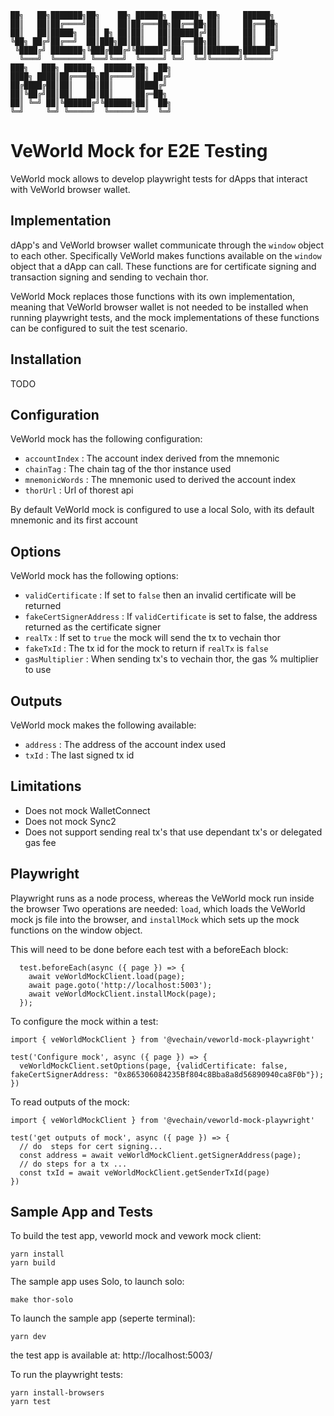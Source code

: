 
```
██╗   ██╗███████╗██╗    ██╗ ██████╗ ██████╗ ██╗     ██████╗ 
██║   ██║██╔════╝██║    ██║██╔═══██╗██╔══██╗██║     ██╔══██╗
██║   ██║█████╗  ██║ █╗ ██║██║   ██║██████╔╝██║     ██║  ██║
╚██╗ ██╔╝██╔══╝  ██║███╗██║██║   ██║██╔══██╗██║     ██║  ██║
 ╚████╔╝ ███████╗╚███╔███╔╝╚██████╔╝██║  ██║███████╗██████╔╝
  ╚═══╝  ╚══════╝ ╚══╝╚══╝  ╚═════╝ ╚═╝  ╚═╝╚══════╝╚═════╝ 
███╗   ███╗ ██████╗  ██████╗██╗  ██╗                        
████╗ ████║██╔═══██╗██╔════╝██║ ██╔╝                        
██╔████╔██║██║   ██║██║     █████╔╝                         
██║╚██╔╝██║██║   ██║██║     ██╔═██╗                         
██║ ╚═╝ ██║╚██████╔╝╚██████╗██║  ██╗                        
╚═╝     ╚═╝ ╚═════╝  ╚═════╝╚═╝  ╚═╝                                                                                        
 ```                            

# VeWorld Mock for E2E Testing

VeWorld mock allows to develop playwright tests for dApps that interact with VeWorld browser wallet.  

## Implementation

dApp's and VeWorld browser wallet communicate through the `window` object to each other. Specifically
VeWorld makes functions available on the `window` object that a dApp can call. These functions
are for certificate signing and transaction signing and sending to vechain thor.

VeWorld Mock replaces those functions with its own implementation, meaning that VeWorld browser wallet
is not needed to be installed when running playwright tests, and the mock implementations of these
functions can be configured to suit the test scenario.

## Installation

TODO

## Configuration

VeWorld mock has the following configuration:

- `accountIndex` : The account index derived from the mnemonic
- `chainTag` : The chain tag of the thor instance used
- `mnemonicWords` : The mnemonic used to derived the account index
- `thorUrl` : Url of thorest api

By default VeWorld mock is configured to use a local Solo, with its default mnemonic and its first account

## Options

VeWorld mock has the following options:

- `validCertificate` : If set to `false` then an invalid certificate will be returned
- `fakeCertSignerAddress` : If `validCertificate` is set to false, the address returned as the certificate signer
- `realTx` : If set to `true` the mock will send the tx to vechain thor
- `fakeTxId` :  The tx id for the mock to return if `realTx` is `false`
- `gasMultiplier` : When sending tx's to vechain thor, the gas % multiplier to use

## Outputs

VeWorld mock makes the following available:

- `address` : The address of the account index used
- `txId` : The last signed tx id

## Limitations

- Does not mock WalletConnect
- Does not mock Sync2
- Does not support sending real tx's that use dependant tx's or delegated gas fee

## Playwright

Playwright runs as a node process, whereas the VeWorld mock run inside the browser 
Two operations are needed: `load`, which loads the VeWorld mock js file into the browser, and `installMock` which sets up the mock functions on the window object. 

This will need to be done before each test with a beforeEach block:

```
  test.beforeEach(async ({ page }) => {
    await veWorldMockClient.load(page);
    await page.goto('http://localhost:5003');
    await veWorldMockClient.installMock(page);
  });
```

To configure the mock within a test:

```
import { veWorldMockClient } from '@vechain/veworld-mock-playwright'

test('Configure mock', async ({ page }) => { 
  veWorldMockClient.setOptions(page, {validCertificate: false, fakeCertSignerAddress: "0x865306084235Bf804c8Bba8a8d56890940ca8F0b"});
})
```

To read outputs of the mock:

```
import { veWorldMockClient } from '@vechain/veworld-mock-playwright'

test('get outputs of mock', async ({ page }) => { 
  // do  steps for cert signing...
  const address = await veWorldMockClient.getSignerAddress(page);
  // do steps for a tx ...
  const txId = await veWorldMockClient.getSenderTxId(page)
})
```

## Sample App and Tests

To build the test app, veworld mock and vework mock client:

`yarn install`  
`yarn build`

The sample app uses Solo, to launch solo:

`make thor-solo`

To launch the sample app (seperte terminal):

`yarn dev`

the test app is available at: http://localhost:5003/

To run the playwright tests:

`yarn install-browsers`  
`yarn test`












